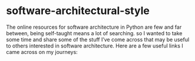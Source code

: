 # software-architectural-style
  The online resources for software architecture in Python are few and far between, being self-taught means a lot of searching. so I wanted to take some time and share some of the stuff I’ve come across that may be useful to others interested in software architecture. Here are a few useful links I came across on my journeys:
